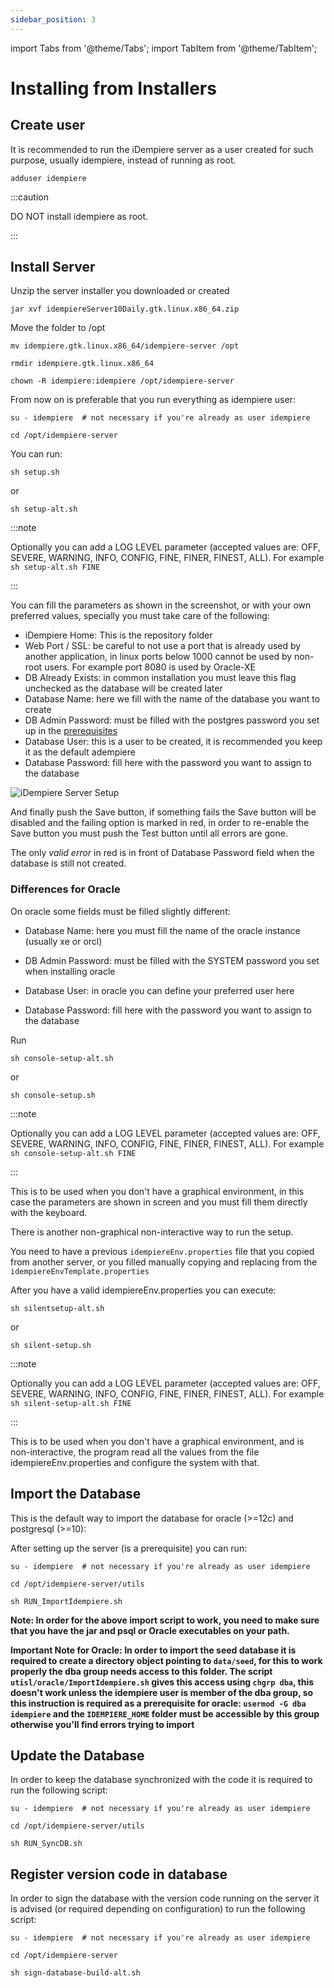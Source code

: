 ```yaml
---
sidebar_position: 3
---
```


import Tabs from '@theme/Tabs';
import TabItem from '@theme/TabItem';

# Installing from Installers

## Create user

It is recommended to run the iDempiere server as a user created for such purpose, usually idempiere, instead of running as root.

```shell
adduser idempiere
```

:::caution

DO NOT install idempiere as root.

:::

## Install Server

Unzip the server installer you downloaded or created

```shell
jar xvf idempiereServer10Daily.gtk.linux.x86_64.zip
```

Move the folder to /opt

```shell
mv idempiere.gtk.linux.x86_64/idempiere-server /opt
```

```shell
rmdir idempiere.gtk.linux.x86_64
```

```shell
chown -R idempiere:idempiere /opt/idempiere-server
```

From now on is preferable that you run everything as idempiere user:

```shell
su - idempiere  # not necessary if you're already as user idempiere
```

```shell
cd /opt/idempiere-server
```

<Tabs>
  <TabItem value="graphical" label="Graphical">

You can run:

```shell
sh setup.sh
```
or

```shell
sh setup-alt.sh
```

:::note

Optionally you can add a LOG LEVEL parameter (accepted values are: OFF, SEVERE, WARNING, INFO, CONFIG, FINE, FINER, FINEST, ALL). For example `sh setup-alt.sh FINE`

:::

You can fill the parameters as shown in the screenshot, or with your own preferred values, specially you must take care of the following:

- iDempiere Home: This is the repository folder
- Web Port / SSL: be careful to not use a port that is already used by another application, in linux ports below 1000 cannot be used by non-root users. For example port 8080 is used by Oracle-XE
- DB Already Exists: in common installation you must leave this flag unchecked as the database will be created later
- Database Name: here we fill with the name of the database you want to create
- DB Admin Password: must be filled with the postgres password you set up in the [prerequisites](./install-prerequisites.md#assign-a-password-to-user-postgres)
- Database User: this is a user to be created, it is recommended you keep it as the default adempiere
- Database Password: fill here with the password you want to assign to the database

![iDempiere Server Setup](/img/docs/basic-installation/manual-install/Screenshot-iDempiere_Server_Setup.png)

And finally push the Save button, if something fails the Save button will be disabled and the failing option is marked in red, in order to re-enable the Save button you must push the Test button until all errors are gone.

The only *valid error* in red is in front of Database Password field when the database is still not created.

### Differences for Oracle

On oracle some fields must be filled slightly different:

- Database Name: here you must fill the name of the oracle instance (usually xe or orcl)
- DB Admin Password: must be filled with the SYSTEM password you set when installing oracle
- Database User: in oracle you can define your preferred user here
- Database Password: fill here with the password you want to assign to the database


  </TabItem>
  <TabItem value="console" label="Console">

Run

```shell
sh console-setup-alt.sh
```

or

```shell
sh console-setup.sh
```

:::note

Optionally you can add a LOG LEVEL parameter (accepted values are: OFF, SEVERE, WARNING, INFO, CONFIG, FINE, FINER, FINEST, ALL). For example `sh console-setup-alt.sh FINE`

:::

This is to be used when you don't have a graphical environment, in this case the parameters are shown in screen and you must fill them directly with the keyboard.

  </TabItem>
  <TabItem value="console-silent" label="Console Silent">

There is another non-graphical non-interactive way to run the setup.

You need to have a previous `idempiereEnv.properties` file that you copied from another server, or you filled manually copying and replacing from the `idempiereEnvTemplate.properties`

After you have a valid idempiereEnv.properties you can execute:

```shell
sh silentsetup-alt.sh
```
or

```shell
sh silent-setup.sh
```

:::note

Optionally you can add a LOG LEVEL parameter (accepted values are: OFF, SEVERE, WARNING, INFO, CONFIG, FINE, FINER, FINEST, ALL). For example `sh silent-setup-alt.sh FINE`

:::

This is to be used when you don't have a graphical environment, and is non-interactive, the program read all the values from the file idempiereEnv.properties and configure the system with that.

  </TabItem>
</Tabs>

## Import the Database

This is the default way to import the database for oracle (>=12c) and postgresql (>=10):

After setting up the server (is a prerequisite) you can run:

```shell
su - idempiere  # not necessary if you're already as user idempiere
```

```shell
cd /opt/idempiere-server/utils
```

```shell
sh RUN_ImportIdempiere.sh
```

**Note: In order for the above import script to work, you need to make sure that you have the jar and psql or Oracle executables on your path.**

**Important Note for Oracle: In order to import the seed database it is required to create a directory object pointing to `data/seed`, for this to work properly the dba group needs access to this folder. The script `utisl/oracle/ImportIdempiere.sh` gives this access using `chgrp dba`, this doesn't work unless the idempiere user is member of the dba group, so this instruction is required as a prerequisite for oracle:
`usermod -G dba idempiere`
and the `IDEMPIERE_HOME` folder must be accessible by this group otherwise you'll find errors trying to import**

## Update the Database

In order to keep the database synchronized with the code it is required to run the following script:

```shell
su - idempiere  # not necessary if you're already as user idempiere
```

```shell
cd /opt/idempiere-server/utils
```

```shell
sh RUN_SyncDB.sh
```

## Register version code in database

In order to sign the database with the version code running on the server it is advised (or required depending on configuration) to run the following script:

```shell
su - idempiere  # not necessary if you're already as user idempiere
```

```shell
cd /opt/idempiere-server
```

```shell
sh sign-database-build-alt.sh
```